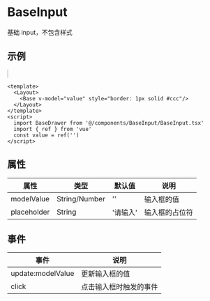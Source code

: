 # BaseInput

基础 input，不包含样式

## 示例

<script setup>
import BaseInput from '@/components/BaseInput/BaseInput.tsx'
import { ref } from 'vue'
const value = ref('')
</script>

<Layout>
  <BaseInput v-model="value" placeholder="请输入" style="border: 1px solid #ccc"/>
</Layout>

```js-vue
<template>
  <Layout>
    <Base v-model="value" style="border: 1px solid #ccc"/>
  </Layout>
</template>
<script>
  import BaseDrawer from '@/components/BaseInput/BaseInput.tsx'
  import { ref } from 'vue'
  const value = ref('')
</script>

```

## 属性

| 属性        | 类型          | 默认值   | 说明           |
| ----------- | ------------- | -------- | -------------- |
| modelValue  | String/Number | ''       | 输入框的值     |
| placeholder | String        | '请输入' | 输入框的占位符 |

## 事件

| 事件              | 说明                   |
| ----------------- | ---------------------- |
| update:modelValue | 更新输入框的值         |
| click             | 点击输入框时触发的事件 |

